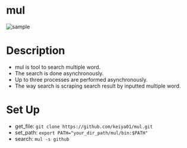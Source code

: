 # mul
![sample](https://github.com/keiya01/mul/blob/master/mul.gif)

# Description
- mul is tool to search multiple word.
- The search is done asynchronously. 
- Up to three processes are performed asynchronously.
- The way search is scraping search result by inputted multiple word.

# Set Up
- get_file: `git clone https://github.com/keiya01/mul.git`
- set_path: `export PATH="your_dir_path/mul/bin:$PATH"`
- search: `mul -s github`
